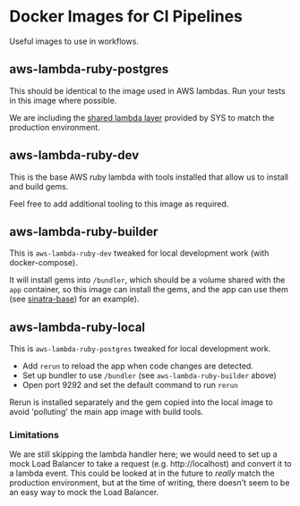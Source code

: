 # Docker Images for CI Pipelines

Useful images to use in workflows.

## aws-lambda-ruby-postgres

This should be identical to the image used in AWS lambdas. Run your tests in this image where possible.

We are including the [shared lambda layer](https://wiki.york.ac.uk/display/CLOUD/AWS%3A+Shared+Lambda+Layers)
provided by SYS to match the production environment.

## aws-lambda-ruby-dev

This is the base AWS ruby lambda with tools installed that allow us to install and build gems. 

Feel free to add additional tooling to this image as required.

## aws-lambda-ruby-builder

This is `aws-lambda-ruby-dev` tweaked for local development work (with docker-compose).

It will install gems into `/bundler`, which should be a volume shared with the `app` container, so this image can
install the gems, and the app can use them (see 
[sinatra-base](https://github.com/university-of-york/faculty-dev-sinatra-base/blob/main/docker-compose.yml))
for an example).

## aws-lambda-ruby-local

This is `aws-lambda-ruby-postgres` tweaked for local development work.

* Add `rerun` to reload the app when code changes are detected.
* Set up bundler to use `/bundler` (see `aws-lambda-ruby-builder` above)
* Open port 9292 and set the default command to run `rerun`

Rerun is installed separately and the gem copied into the local image to avoid 'polluting' the main app image
with build tools.

### Limitations

We are still skipping the lambda handler here; we would need to set up a mock Load Balancer to take a request 
(e.g. http://localhost) and convert it to a lambda event. This could be looked at in the future to *really* match
the production environment, but at the time of writing, there doesn't seem to be an easy way to mock the Load Balancer.

